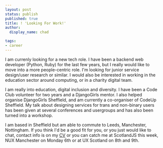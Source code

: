 ```yaml
---
layout: post
status: publish
published: true
title: ! 'Looking For Work!'
author:
  display_name: chad

tags:
- career
---
```


I am currenly looking for a new tech role. I have been a backend web developer (Python, Ruby) for the last few years, but I really would like to move into a more people-centric role. I'm looking for junior service design/user research or similar. I would also be interested in working in the education sector around computing, or in a charity digital team.

I am really into education, digital inclusion and diversity. I have been a Code Club volunteer for two years and a DjangoGirls mentor. I also helped organise DjangoGirls Sheffield, and am currently a co-organiser of CodeUp Sheffield. My talk about designing services for trans and non-binary users has been given at several conferences and usergroups and has also been turned into a workshop. 

I am based in Sheffield but am able to commute to Leeds, Manchester, Nottingham. If you think I'd be a good fit for you, or you just would like to chat, contact info is on my [CV](https://drive.google.com/file/d/0B2f-FaRkuyThN0JpQ2ZOU1BueVE/view?usp=sharing) or you can catch me at ScotlandJS this week, NUX Manchester on Monday 6th or at UX Scotland on 8th and 9th.
